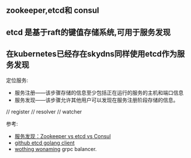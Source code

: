 ## zookeeper,etcd和 consul
## etcd 是基于raft的键值存储系统,可用于服务发现
## 在kubernetes已经存在skydns同样使用etcd作为服务发现

定位服务:

- 服务注册——该步骤存储的信息至少包括正在运行的服务的主机和端口信息
- 服务发现——该步骤允许其他用户可以发现在服务注册阶段存储的信息。

// register
// resolver
// watcher

参考:
- [服务发现：Zookeeper vs etcd vs Consul](http://studygolang.com/articles/4837)
- [github etcd golang client](https://github.com/coreos/etcd/tree/master/client)
- [wothing wonaming](https://github.com/wothing/wonaming)  grpc balancer.